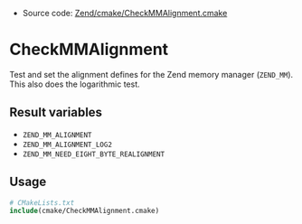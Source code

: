 <!-- This is auto-generated file. -->
* Source code: [Zend/cmake/CheckMMAlignment.cmake](https://github.com/petk/php-build-system/blob/master/cmake/Zend/cmake/CheckMMAlignment.cmake)

# CheckMMAlignment

Test and set the alignment defines for the Zend memory manager (`ZEND_MM`). This
also does the logarithmic test.

## Result variables

* `ZEND_MM_ALIGNMENT`
* `ZEND_MM_ALIGNMENT_LOG2`
* `ZEND_MM_NEED_EIGHT_BYTE_REALIGNMENT`

## Usage

```cmake
# CMakeLists.txt
include(cmake/CheckMMAlignment.cmake)
```
